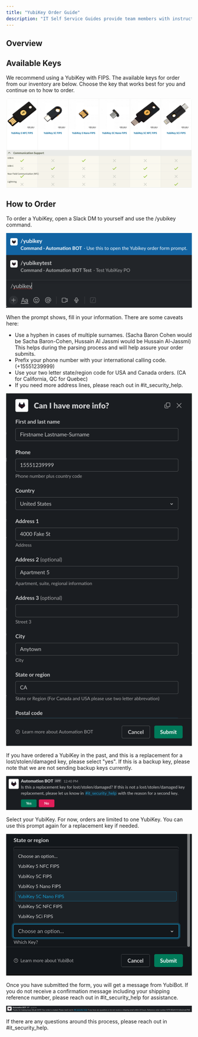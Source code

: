 ```yaml
---
title: "YubiKey Order Guide"
description: "IT Self Service Guides provide team members with instructions for frequently asked questions for installing, configuration, and troubleshooting your laptop or our tech stack applications."
---
```


## Overview

## Available Keys

We recommend using a YubiKey with FIPS. The available keys for order from our inventory are below. Choose the key that works best for you and continue on to how to order.

![Available Keys](available_keys.png)

## How to Order

To order a YubiKey, open a Slack DM to yourself and use the /yubikey command.

![image_1](./image_1.png)

When the prompt shows, fill in your information. There are some caveats here:

- Use a hyphen in cases of multiple surnames. (Sacha Baron Cohen would be Sacha Baron-Cohen, Hussain Al Jassmi would be Hussain Al-Jassmi) This helps during the parsing process and will help assure your order submits.
- Prefix your phone number with your international calling code. (+15551239999)
- Use your two letter state/region code for USA and Canada orders. (CA for California, QC for Quebec)
- If you need more address lines, please reach out in #it_security_help.

![image_2](./image_2.png)

If you have ordered a YubiKey in the past, and this is a replacement for a lost/stolen/damaged key, please select "yes". If this is a backup key, please note that we are not sending backup keys currently.

![image_5](./image_5.png)

Select your YubiKey. For now, orders are limited to one YubiKey. You can use this prompt again for a replacement key if needed.

![image_3](./image_3.png)

Once you have submitted the form, you will get a message from YubiBot. If you do not receive a confirmation message including your shipping reference number, please reach out in #it_security_help for assistance.

![image_4](./image_4.png)

If there are any questions around this process, please reach out in #it_security_help.
